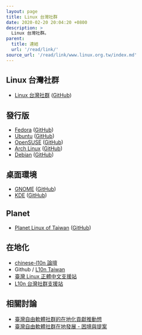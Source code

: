 ```yaml
---
layout: page
title: Linux 台灣社群
date: 2020-02-20 20:04:20 +0800
description: >
  Linux 台灣社群。
parent:
  title: 連結
  url: '/read/link/'
source_url: '/read/link/www.linux.org.tw/index.md'
---
```


## Linux 台灣社群

* [Linux 台灣社群](http://www.linux.org.tw/) ([GitHub](https://github.com/linux-taiwan/www.linux.org.tw))

## 發行版

* [Fedora](http://fedora.linux.org.tw/) ([GitHub](https://github.com/linux-taiwan/fedora.linux.org.tw))
* [Ubuntu](http://ubuntu.linux.org.tw/) ([GitHub](https://github.com/linux-taiwan/ubuntu.linux.org.tw))
* [OpenSUSE](http://opensuse.linux.org.tw/) ([GitHub](https://github.com/linux-taiwan/opensuse.linux.org.tw))
* [Arch Linux](http://arch.linux.org.tw/) ([GitHub](https://github.com/linux-taiwan/arch.linux.org.tw))
* [Debian](http://www.debian.org.tw/) ([GitHub](https://github.com/linux-taiwan/www.debian.org.tw))


## 桌面環境

* [GNOME](http://gnome.linux.org.tw/) ([GitHub](https://github.com/linux-taiwan/gnome.linux.org.tw))
* [KDE](http://kde.linux.org.tw/) ([GitHub](https://github.com/linux-taiwan/kde.linux.org.tw))

## Planet

* [Planet Linux of Taiwan](http://planet.linux.org.tw/) ([GitHub](https://github.com/linux-taiwan/planet.linux.org.tw))


## 在地化

* [chinese-l10n 論壇](https://groups.google.com/forum/#!forum/chinese-l10n)
* Github / [L10n Taiwan](https://github.com/l10n-tw)
* [臺灣 Linux 正體中文支援站](http://l10n.linux.org.tw/)
* [L10n 台灣社群支援站](http://l10n.tw/)

## 相關討論

* [臺灣自由軟體社群的在地化貢獻推動想](https://groups.google.com/forum/#!topic/chinese-l10n/b4N6pGiWBk0)
* [臺灣自由軟體社群在地發展 - 困境與提案](https://paper.dropbox.com/doc/--aZ5CDu5idSrgADdDucMOb)
